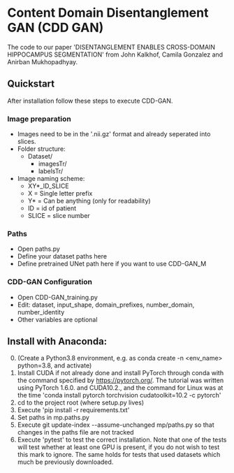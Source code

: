 # Content Domain Disentanglement GAN (CDD GAN)
The code to our paper 'DISENTANGLEMENT ENABLES CROSS-DOMAIN HIPPOCAMPUS SEGMENTATION' from John Kalkhof, Camila Gonzalez and Anirban Mukhopadhyay. 

## Quickstart
After installation follow these steps to execute CDD-GAN.

### Image preparation
- Images need to be in the '.nii.gz' format and already seperated into slices. 
- Folder structure:
    - Dataset/
        - imagesTr/
        - labelsTr/ 
- Image naming scheme:
    - XY*_ID_SLICE
    - X = Single letter prefix
    - Y* = Can be anything (only for readability)
    - ID = id of patient
    - SLICE = slice number

### Paths
- Open paths.py
- Define your dataset paths here
- Define pretrained UNet path here if you want to use CDD-GAN_M

### CDD-GAN Configuration
- Open CDD-GAN_training.py
- Edit: dataset, input_shape, domain_prefixes, number_domain, number_identity
- Other variables are optional

## Install with Anaconda:
0. (Create a Python3.8 environment, e.g. as conda create -n <env_name> python=3.8, and activate)
2. Install CUDA if not already done and install PyTorch through conda with the command specified by https://pytorch.org/. The tutorial was written using PyTorch 1.6.0. and CUDA10.2., and the command for Linux was at the time 'conda install pytorch torchvision cudatoolkit=10.2 -c pytorch'
3. cd to the project root (where setup.py lives)
4. Execute 'pip install -r requirements.txt'
5. Set paths in mp.paths.py
6. Execute git update-index --assume-unchanged mp/paths.py so that changes in the paths file are not tracked
7. Execute 'pytest' to test the correct installation. Note that one of the tests will test whether at least one GPU is present, if you do not wish to test this mark to ignore. The same holds for tests that used datasets which much be previously downloaded.